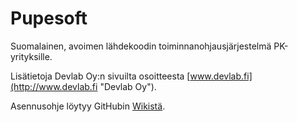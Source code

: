 # Pupesoft

Suomalainen, avoimen lähdekoodin toiminnanohjausjärjestelmä PK-yrityksille.

Lisätietoja Devlab Oy:n sivuilta osoitteesta [www.devlab.fi](http://www.devlab.fi "Devlab Oy").

Asennusohje löytyy GitHubin [Wikistä](https://github.com/devlab-oy/pupesoft/wiki/Asennusohje "Pupesoft - Asennusohje"). 
